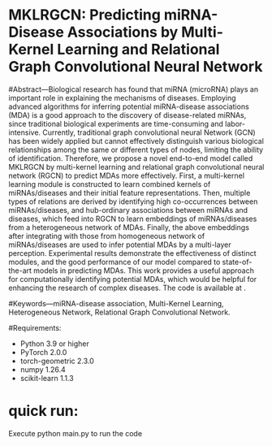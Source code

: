# MKLRGCN: Predicting miRNA-Disease Associations by Multi-Kernel Learning and Relational Graph Convolutional Neural Network

#Abstract—Biological research has found that miRNA (microRNA) plays an important role in explaining the mechanisms of diseases. Employing advanced algorithms for inferring potential miRNA-disease associations (MDA) is a good approach to the discovery of disease-related miRNAs, since traditional biological experiments are time-consuming and labor-intensive. Currently, traditional graph convolutional neural Network (GCN) has been widely applied but cannot effectively distinguish various biological relationships among the same or different types of nodes, limiting the ability of identification. Therefore, we propose a novel end-to-end model called MKLRGCN by multi-kernel learning and relational graph convolutional neural network (RGCN) to predict MDAs more effectively. First, a multi-kernel learning module is constructed to learn combined kernels of miRNAs/diseases and their initial feature representations. Then, multiple types of relations are derived by identifying high co-occurrences between miRNAs/diseases, and hub-ordinary associations between miRNAs and diseases, which feed into RGCN to learn embeddings of miRNAs/diseases from a heterogeneous network of MDAs. Finally, the above embeddings after integrating with those from homogeneous network of miRNAs/diseases are used to infer potential MDAs by a multi-layer perception. Experimental results demonstrate the effectiveness of distinct modules, and the good performance of our model compared to state-of-the-art models in predicting MDAs. This work provides a useful approach for computationally identifying potential MDAs, which would be helpful for enhancing the research of complex diseases. The code is available at .

#Keywords—miRNA-disease association, Multi-Kernel Learning, Heterogeneous Network, Relational Graph Convolutional Network.

#Requirements:
  * Python 3.9 or higher
  * PyTorch 2.0.0 
  * torch-geometric 2.3.0
  * numpy 1.26.4
  * scikit-learn 1.1.3
# quick run:
Execute python main.py to run the code
    

